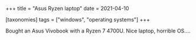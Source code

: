 +++
title = "Asus Ryzen laptop"
date = 2021-04-10

[taxonomies]
tags = ["windows", "operating systems"]
+++

Bought an Asus Vivobook with a Ryzen 7 4700U. Nice laptop, horrible OS....
